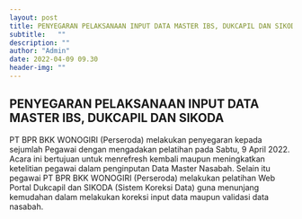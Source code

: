 ```yaml
---
layout: post
title: PENYEGARAN PELAKSANAAN INPUT DATA MASTER IBS, DUKCAPIL DAN SIKODA
subtitle:   ""
description: ""
author: "Admin"
date: 2022-04-09 09.30
header-img: ""
---
```



## PENYEGARAN PELAKSANAAN INPUT DATA MASTER IBS, DUKCAPIL DAN SIKODA

PT BPR BKK WONOGIRI (Perseroda) melakukan penyegaran kepada sejumlah Pegawai dengan mengadakan pelatihan pada Sabtu, 9 April 2022. Acara ini bertujuan untuk menrefresh kembali maupun meningkatkan ketelitian pegawai dalam penginputan Data Master Nasabah. Selain itu pegawai PT BPR BKK WONOGIRI (Perseroda) melakukan pelatihan Web Portal Dukcapil dan SIKODA (Sistem Koreksi Data) guna menunjang kemudahan dalam melakukan koreksi input data maupun validasi data nasabah.

<img src=".JPG" class="img-responsive img-centered" alt="">
